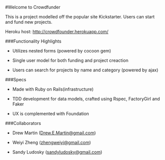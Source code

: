 #Welcome to Crowdfunder

This is a project modelled off the popular site Kickstarter. 
Users can start and fund new projects. 

Heroku host: http://crowdfounder.herokuapp.com/

###Functionality Highlights

* Utilizes nested forms (powered by cocoon gem)

* Single user model for both funding and project creaction

* Users can search for projects by name and category (powered by ajax)

###Specs

* Made with Ruby on Rails(infrastructure) 

* TDD development for data models, crafted using Rspec, FactoryGirl and Faker

* UX is complemented with Foundation 


###Collaborators

* Drew Martin (Drew.E.Martin@gmail.com)

* Weiyi Zheng (zhengweiyi@gmail.com)

* Sandy Ludosky (sandyludosky@gmail.com)
